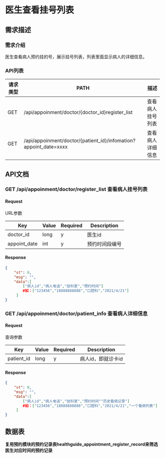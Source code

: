 # 医生查看挂号列表

## 需求描述

### 需求介绍

医生查看病人预约挂的号，展示挂号列表，列表里面显示病人的详细信息。

### API列表

| 请求类型 | PATH                                                         | 描述             |
| -------- | ------------------------------------------------------------ | ---------------- |
| GET      | /api/appoinment/doctor/{doctor_id}register_list              | 查看病人挂号列表 |
| GET      | /api/appoinment/doctor/{patient_id}/infomation?appoint_date=xxxx | 查看病人详细信息 |

## API文档

### GET  /api/appoinment/doctor/register_list 查看病人挂号列表  

#### Request

URL参数

| Key          | Value | Required | Description    |
| ------------ | ----- | -------- | -------------- |
| doctor_id    | long  | y        | 医生id         |
| appoint_date | int   | y        | 预约时间段编号 |

#### Response

```json
{
	"st": 0,
	"msg": "",
	"data":[
        ["病人id","病人电话","挂科室","预约时间"]
        #如：["123456","18888888888","口腔科","2021/4/21"]
     ]
}
```

#### 

### GET  /api/appoinment/doctor/patient_info  查看病人详细信息      

#### Request

查询参数

| Key        | Value | Required | Description        |
| ---------- | ----- | -------- | ------------------ |
| patient_id | long  | y        | 病人id，即就诊卡id |

#### Response

```json
{
	"st": 0,
	"msg": "",
	"data":[
        ["病人id","病人电话","挂科室","预约时间""历史看病记录"]
        #如：["123456","18888888888","口腔科","2021/4/21","一个看病列表"]
     ]
}
```

## 数据表

**复用预约模块的预约记录表healthguide_appointment_register_record来筛选医生对应时间的预约记录**
